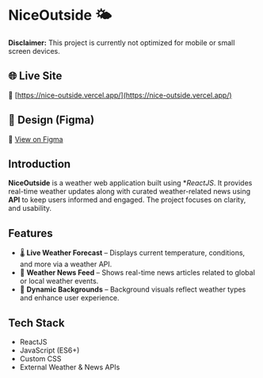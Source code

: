 # NiceOutside 🌤️

**Disclaimer:** This project is currently not optimized for mobile or small screen devices.

## 🌐 Live Site

🔗 [https://nice-outside.vercel.app/](https://nice-outside.vercel.app/)

## 🎨 Design (Figma)

🔗 [View on Figma](https://www.figma.com/design/sX98ce0Sxmqvg4fPJ2Oovs/NiceOutside?node-id=3-3&t=kweDVQfzo4LyZMcs-1)

## Introduction

**NiceOutside** is a weather web application built using **ReactJS*. It provides real-time weather updates along with curated weather-related news using **API** to keep users informed and engaged. The project focuses on clarity, and usability.

## Features

- 🌡️ **Live Weather Forecast** – Displays current temperature, conditions, and more via a weather API.
- 📰 **Weather News Feed** – Shows real-time news articles related to global or local weather events.
- 🌄 **Dynamic Backgrounds** – Background visuals reflect weather types and enhance user experience.

## Tech Stack

- ReactJS
- JavaScript (ES6+)
- Custom CSS
- External Weather & News APIs


